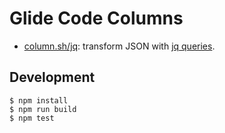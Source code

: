 # Glide Code Columns

- [column.sh/jq](https://column.sh/jq): transform JSON with [jq queries](https://stedolan.github.io/jq/tutorial/).

## Development

```
$ npm install
$ npm run build
$ npm test
```
